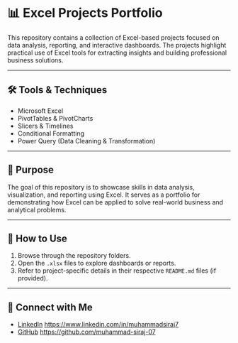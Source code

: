 # 📊 Excel Projects Portfolio

This repository contains a collection of Excel-based projects focused on data analysis, reporting, and interactive dashboards. The projects highlight practical use of Excel tools for extracting insights and building professional business solutions.

---

## 🛠 Tools & Techniques
- Microsoft Excel  
- PivotTables & PivotCharts  
- Slicers & Timelines  
- Conditional Formatting  
- Power Query (Data Cleaning & Transformation)  

---

## 🎯 Purpose
The goal of this repository is to showcase skills in data analysis, visualization, and reporting using Excel. It serves as a portfolio for demonstrating how Excel can be applied to solve real-world business and analytical problems.

---

## 📌 How to Use
1. Browse through the repository folders.  
2. Open the `.xlsx` files to explore dashboards or reports.  
3. Refer to project-specific details in their respective `README.md` files (if provided).  

---

## 🔗 Connect with Me
- [LinkedIn](#)  https://www.linkedin.com/in/muhammadsiraj7
- [GitHub](#)  https://github.com/muhammad-siraj-07
